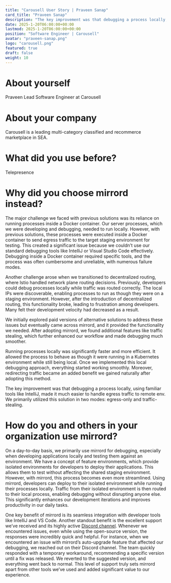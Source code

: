 ```yaml
---
title: "Carousell User Story | Praveen Sanap"
card_title: "Praveen Sanap"
description: "The key improvement was that debugging a process locally, using familiar tools like IntelliJ, made it much easier to handle egress traffic."
date: 2025-1-20T06:00:00+00:00
lastmod: 2025-1-20T06:00:00+00:00
position: "Software Engineer | Carousell"
avatar: "praveen-sanap.png"
logo: "carousell.png"
featured: true
draft: false
weight: 10
---
```



# About yourself 
Praveen Lead Software Engineer at Carousell

# About your company
Carousell is a leading multi-category classified and recommerce marketplace in SEA.

# What did you use before?
Telepresence

# Why did you choose mirrord instead? 
The major challenge we faced with previous solutions was its reliance on running processes inside a Docker container. Our server processes, which we were developing and debugging, needed to run locally. However, with previous solutions, these processes were executed inside a Docker container to send egress traffic to the target staging environment for testing.
This created a significant issue because we couldn’t use our standard debugging tools like IntelliJ or Visual Studio Code effectively. Debugging inside a Docker container required specific tools, and the process was often cumbersome and unreliable, with numerous failure modes. 

Another challenge arose when we transitioned to decentralized routing, where Istio handled network plane routing decisions. Previously, developers could debug processes locally while traffic was routed correctly. The local IPs were discoverable, enabling processes to run as though they were on a staging environment. However, after the introduction of decentralized routing, this functionality broke, leading to frustration among developers. Many felt their development velocity had decreased as a result.

We initially explored paid versions of alternative solutions to address these issues but eventually came across mirrord, and it provided the functionality we needed. After adopting mirrord, we found additional features like traffic stealing, which further enhanced our workflow and made debugging much smoother.

Running processes locally was significantly faster and more efficient. It allowed the process to behave as though it were running in a Kubernetes environment while still being local.
Once we implemented this local debugging approach, everything started working smoothly. Moreover, redirecting traffic became an added benefit we gained naturally after adopting this method. 

The key improvement was that debugging a process locally, using familiar tools like IntelliJ, made it much easier to handle egress traffic to remote env. We primarily utilized this solution in two modes: egress-only and traffic-stealing. 

# How do you and others in your organization use mirrord? 
On a day-to-day basis, we primarily use mirrord for debugging, especially when developing applications locally and testing them against an environment. We have a concept of feature environments, which provide isolated environments for developers to deploy their applications. This allows them to test without affecting the shared staging environment. However, with mirrord, this process becomes even more streamlined.
Using mirrord, developers can deploy to their isolated environment while running their processes locally. 
Traffic from their isolated environment is then routed to their local process, enabling debugging without disrupting anyone else. This significantly enhances our development iterations and improves productivity in our daily tasks.

One key benefit of mirrord is its seamless integration with developer tools like IntelliJ and VS Code. Another standout benefit is the excellent support we’ve received and its highly active [Discord channel](https://discord.gg/maywWfPg). Whenever we encountered issues, even while using the open-source version, the responses were incredibly quick and helpful. For instance, when we encountered an issue with mirrord’s auto-upgrade feature that affected our debugging, we reached out on their Discord channel. The team quickly responded with a temporary workaround, recommending a specific version until a fix was released. We reverted to the suggested version, and everything went back to normal. This level of support truly sets mirrord apart from other tools we’ve used and added significant value to our experience.
